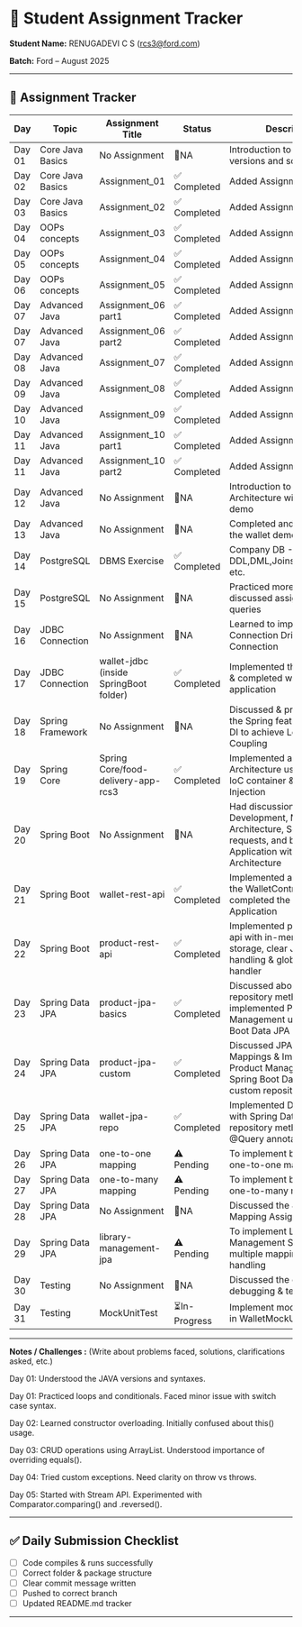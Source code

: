 # 📘 Student Assignment Tracker  

**Student Name:** RENUGADEVI C S (rcs3@ford.com) 

**Batch:** Ford – August 2025  

---

## 📅 Assignment Tracker  

| Day    | Topic                | Assignment Title                        | Status         | Description                                           |
|--------|----------------------|-----------------------------------------|----------------|-------------------------------------------------------|
| Day 01 | Core Java Basics     | No Assignment                           | 🚫NA          | Introduction to Java, its versions and some basics.    | 
| Day 02 | Core Java Basics     | Assignment_01                           | ✅ Completed  | Added Assignment_01                                    |
| Day 03 | Core Java Basics     | Assignment_02                           | ✅ Completed  | Added Assignment_02                                    |
| Day 04 | OOPs concepts        | Assignment_03                           | ✅ Completed  | Added Assignment_03                                    |
| Day 05 | OOPs concepts        | Assignment_04                           | ✅ Completed  | Added Assignment_04                                    |
| Day 06 | OOPs concepts        | Assignment_05                           | ✅ Completed  | Added Assignment_05                                    |
| Day 07 | Advanced Java        | Assignment_06 part1                     | ✅ Completed  | Added Assignment_06                                    |
| Day 07 | Advanced Java        | Assignment_06 part2                     | ✅ Completed  | Added Assignment_06                                    |
| Day 08 | Advanced Java        | Assignment_07                           | ✅ Completed  | Added Assignment_07                                    |
| Day 09 | Advanced Java        | Assignment_08                           | ✅ Completed  | Added Assignment_08                                    |
| Day 10 | Advanced Java        | Assignment_09                           | ✅ Completed  | Added Assignment_09                                    |
| Day 11 | Advanced Java        | Assignment_10 part1                     | ✅ Completed  | Added Assignment_10                                    |
| Day 11 | Advanced Java        | Assignment_10 part2                     | ✅ Completed  | Added Assignment_10                                    |
| Day 12 | Advanced Java        | No Assignment                           | 🚫NA          | Introduction to Layered Architecture with wallet demo  |
| Day 13 | Advanced Java        | No Assignment                           | 🚫NA          | Completed and discussed the wallet demo application    |
| Day 14 | PostgreSQL           | DBMS Exercise                           | ✅ Completed  | Company DB - DDL,DML,Joins,Subqueries.., etc.          |
| Day 15 | PostgreSQL           | No Assignment                           | 🚫NA          | Practiced more on Joins & discussed assignment queries |
| Day 16 | JDBC Connection      | No Assignment                           | 🚫NA          | Learned to implement Connection Driver for JDBC Connection |
| Day 17 | JDBC Connection      | wallet-jdbc (inside SpringBoot folder)  | ✅ Completed  | Implemented the DAO layer & completed wallet-jdbc application |
| Day 18 | Spring Framework     | No Assignment                           | 🚫NA          | Discussed & practiced on the Spring features like IoC, DI to achieve Loose Coupling |
| Day 19 | Spring Core          | Spring Core/food-delivery-app-rcs3      | ✅ Completed  | Implemented a Layered Architecture using Spring IoC container & Dependency Injection |
| Day 20 | Spring Boot          | No Assignment                           | 🚫NA          | Had discussion on APIs Development, MVC Architecture, Servlets, HTTP requests, and building Web Application with Layered Architecture |
| Day 21 | Spring Boot          | wallet-rest-api                         | ✅ Completed  | Implemented a REST API for the WalletController & completed the Wallet Application |
| Day 22 | Spring Boot          | product-rest-api                        | ✅ Completed  | Implemented product-rest-api with in-memory Map storage, clear JSON error handling & global exception handler |
| Day 23 | Spring Data JPA      | product-jpa-basics                      | ✅ Completed  | Discussed about JPA repository methods and implemented Product Management using Spring Boot Data JPA repository |
| Day 24 | Spring Data JPA      | product-jpa-custom                      | ✅ Completed  | Discussed JPA Relational Mappings & Implemented Product Management using Spring Boot Data JPA custom repository methods |
| Day 25 | Spring Data JPA      | wallet-jpa-repo                         | ✅ Completed  | Implemented Digital Wallet with Spring Data JPA custom repository methods and @Query annotations |
| Day 26 | Spring Data JPA      | one-to-one mapping                      | ⚠️ Pending    | To implement bi-directional one-to-one mapping          |
| Day 27 | Spring Data JPA      | one-to-many mapping                     | ⚠️ Pending    | To implement bi-directional one-to-many mapping         |
| Day 28 | Spring Data JPA      | No Assignment                           | 🚫NA          | Discussed the JPA Relational Mapping Assignment         |
| Day 29 | Spring Data JPA      | library-management-jpa                  | ⚠️ Pending    | To implement Library Management System with multiple mappings and error handling |
| Day 30 | Testing              | No Assignment                           | 🚫NA          | Discussed the concepts of debugging & testing           |
| Day 31 | Testing              | MockUnitTest                            | ⏳In-Progress | Implement mock unit testing in WalletMockUnitTest.java  |

---

**Notes / Challenges :** (Write about problems faced, solutions, clarifications asked, etc.)

Day 01: Understood the JAVA versions and syntaxes.

Day 01: Practiced loops and conditionals. Faced minor issue with switch case syntax.

Day 02: Learned constructor overloading. Initially confused about this() usage.

Day 03: CRUD operations using ArrayList. Understood importance of overriding equals().

Day 04: Tried custom exceptions. Need clarity on throw vs throws.

Day 05: Started with Stream API. Experimented with Comparator.comparing() and .reversed().


---

## ✅ Daily Submission Checklist  

- [ ] Code compiles & runs successfully  
- [ ] Correct folder & package structure  
- [ ] Clear commit message written  
- [ ] Pushed to correct branch  
- [ ] Updated README.md tracker  

---
